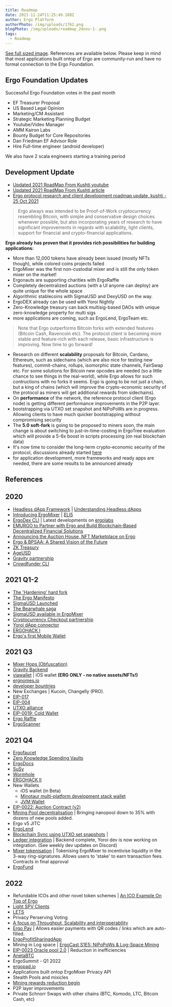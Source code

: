 ```yaml
---
title: Roadmap
date: 2021-11-24T11:25:49.168Z
author: Ergo Platform
authorPhoto: /img/uploads/1762.png
blogPhoto: /img/uploads/roadmap_24nov-1-.png
tags:
  - Roadmap
---
```

[See full sized image](https://ergonaut.space/roadmap_nov24.png). References are available below. Please keep in mind that most applications built ontop of Ergo are community-run and have no formal connection to the Ergo Foundation.




## Ergo Foundation Updates

Successful Ergo Foundation votes in the past month
- EF Treasurer Proposal
- US Based Legal Opinion
- Marketing/CM Assistant
- Strategic Marketing Planning Budget
- Youtube/Video Manager
- AMM Kairon Labs
- Bounty Budget for Core Repositories
- Dan Friedman EF Advisor Role
- Hire Full-time engineer (android developer) 

We also have 2 scala engineers starting a training period


## Development Update
- [Updated 2021 RoadMap From Kushti youtube](https://www.youtube.com/watch?v=QCMpVRVrHqI&t=128s)
- [Updated 2021 RoadMap From Kushti article](https://ergoplatform.org/en/blog/2021-07-13-updated-2021-roadmap-from-kushti/)
- [Ergo protocol research and client development roadmap update, kushti - 25 Oct 2021](https://www.reddit.com/r/ergonauts/comments/qfjhw4/ergo_protocol_research_and_client_development/) 
> Ergo always was intended to be Proof-of-Work cryptocurrency resembling Bitcoin, with simple and conservative design choices whenever possible, but also incorporating years of research to have significant improvements in regards with scalability, light clients, support for financial and crypto-financial applications. 

**Ergo already has proven that it provides rich possibilities for building applications:**

* More than 12,000 tokens have already been issued (mostly NFTs though), while colored coins projects failed
* ErgoMixer was the first non-custodial mixer and is still the only token mixer on the market!
* Ergonauts are supporting charities with ErgoRaffle
* Completely decentralized auctions (with a UI anyone can deploy) are quite unique for the whole space
* Algorithmic stablecoins with SigmaUSD and DexyUSD on the way.
* ErgoDEX already can be used with Yoroi Nightly
* Zero-Knowledge treasury can back multisig-based DAOs with unique zero-knowledge property for multi sigs
* more applications are coming, such as ErgoLend, ErgoTeam etc. 

> Note that Ergo outperforms Bitcoin forks with extended features (Bitcoin Cash, Ravencoin etc). The protocol client is becoming more stable and feature-rich with each release, basic infrastructure is improving.  Now time to go forward! 

 * Research on different **scalability** proposals for Bitcoin, Cardano, Ethereum, such as sidechains (which are also nice for testing new features), commit-chains, rollups, isomorphic state channels, FairSwap etc. For some solutions for Bitcoin new opcodes are needed (so a little chance to see things in the real-world), while Ergo allows for such contructions with no forks it seems. Ergo is going to be not just a chain, but a king of chains (which will improve the crypto-economic security of the protocol as miners will get additional rewards from sidechains). 
 * On **performance** of the network, the reference protocol client (Ergo node) is getting different performance improvements in the P2P layer.
 * bootstrapping via UTXO set snapshot and NiPoPoWs are in progress. Allowing clients to have much quicker bootstrapping without compromising security
 * The **5.0 soft-fork** is going to be proposed to miners soon, the main change is about switching to just-in-time-costing in ErgoTree evaluation which will provide a  5-6x boost in scripts processing (on real blockchain data)
 * It's now time to consider the long-term crypto-economic security of the protocol, discussions already started [here](https://www.ergoforum.org/t/ergo-emission-details-retargeting-via-a-soft-fork/2778/7)
 * for application development, more frameworks and ready apps are needed, there are some results to be announced already 




## References

## 2020
- [Headless dApp Framework](https://ergoplatform.org/en/blog/2020-12-08-ergo-headless-dapp-framework-now-available/) | [Understanding Headless dApps](https://www.youtube.com/watch?v=temmjyKpsEU)
- [Introducing ErgoMixer](https://ergoplatform.org/en/blog/2020_03_20_ergo_mixer/) | [ELI5](https://ergoplatform.org/en/blog/2021-05-12-ergomixer/)
- [ErgoDex CLI](https://github.com/ergoplatform/ergo-dex) | Latest developments on [ergolabs](https://github.com/ergolabs)
- [EMURGO to Partner with Ergo and Build Blockchain-Based Decentralized Financial Solutions](https://emurgo.io/en/blog/emurgo-to-partner-with-ergo-and-build-blockchain-based-decentralized-financial-solutions)
- [Announcing the Auction House, NFT Marketplace on Ergo](https://ergoplatform.org/en/blog/2020-10-16-announcing-the-auction-house-nft-marketplace-on-ergo/)
- [Ergo & BPSAA: A Shared Vision of the Future](https://ergoplatform.org/en/blog/2021-07-28-ergo-bpsaa-a-shared-vision-of-the-future/)
- [ZK Treasury](https://ergoplatform.org/en/blog/2020-09-04-announcing-the-zk-treasury-on-ergo/)
- [AgeUSD](https://ergoplatform.org/en/blog/2021-02-05-building-ergo-how-the-ageusd-stablecoin-works/)
- [Gravity partnership](https://medium.com/wavesprotocol/waves-partners-with-ergo-to-foster-interoperability-solutions-via-gravity-e184bca91d71)
- [Crowdfunder CLI](https://ergoplatform.org/en/blog/2019_09_06_crowdfund/)

## 2021 Q1-2

- [The 'Hardening' hard fork](https://www.ergoforum.org/t/hardening-hard-fork-post-mortem/599)
- [The Ergo Manifesto](https://ergoplatform.org/en/blog/2021-04-26-the-ergo-manifesto/)
- [SigmaUSD Launched](https://ergoplatform.org/en/blog/2021_02_26-sigmausd-released/)
- [The Bearwhale saga](https://ergoplatform.org/en/blog/2021-05-13-bearwhale-saga/)
- [SigmaUSD available in ErgoMixer](https://twitter.com/ergoplatformorg/status/1378985675823976461)
- [Cryptocurrency Checkout partnership](https://twitter.com/crypto_checkout/status/1389972682561638409?s=20)
- [Yoroi dApp connector](https://emurgo.io/blog/emurgo-is-thrilled-to-announce-the-yoroi-dapp-connector)
- [ERGOHACK I](https://ergoplatform.org/en/blog/2021-06-19-ergohack/)
- [Ergo's first Mobile Wallet](https://ergoplatform.org/en/blog/2021-07-29-ergo-for-android-released/)

## 2021 Q3
- [Mixer Hops (Obfuscation)](https://ergoplatform.org/en/blog/2021-07-16-ergoutils-a-how-to-guide/)
- [Gravity Backend](https://github.com/ErgoGravity)
- [viawallet](https://twitter.com/ergoplatformorg/status/1434924605949550602) | iOS wallet **(ERG ONLY - no native assets/NFTs!)**
- [ergnomes.io](https://ergnomes.io/)
- [developer bountries](https://ergoplatform.org/en/blog/2021-07-01-grow-ergo/)
- New Exchanges | Kucoin, Changelly (PRO).
- [EIP-017](https://github.com/ergoplatform/eips/blob/master/eip-0017.md)
- [EIP-004](https://github.com/ergoplatform/eips/blob/master/eip-0004.md)
- [UTXO alliance](https://ergoplatform.org/en/blog/2021-09-26-the-utxo-alliance/)
- [EIP-0019: Cold Wallet](https://github.com/ergoplatform/eips/pull/36)
- [Ergo Raffle](https://ergoplatform.org/en/blog/2021-09-02-ergo-raffle/)
- [ErgoScanner](https://github.com/ergoplatform/scanner/)

## 2021 Q4
- [Ergofaucet](https://ergofaucet.org/)
- [Zero Knowledge Spending Vaults](http://docs.ergoplatform.org/uses/dao/)
- [ErgoDocs](https://docs.ergoplatform.org)
- [SuSy](https://ergoplatform.org/en/blog/2021-08-16-ergo-graviton-partnership/)
- [Wormhole](https://wormholebridge.com/#/)
- [ERGOHACK II](https://ergoplatform.org/en/blog/2021-09-07-ergohack-ii/)
- New Wallets
	- iOS wallet (in Beta)
	- [Minotaur multi-platform development stack wallet](https://www.ergoforum.org/t/multi-platform-development-stack/2874)
  - [JVM Wallet](https://t.me/ChatJavaErgoWallet)
- [EIP-0022: Auction Contract (v2)](https://github.com/ergoplatform/eips/pull/39)
- [Mining Pool decentralisation](https://miningpoolstats.stream/ergo) | Bringing nanopool down to 35% with dozens of new pools added. 
- Ergo v5 JITC
- [ErgoLend](https://www.ergolend.org/#)
- [Blockchain Sync using UTXO set snapshots]() | 
- [Ledger integration]() | Backend complete, Yoroi dev is now working on integration. (See weekly dev updates on Discord)
- [Mixer tokenisation](https://www.ergoforum.org/t/a-solution-for-staking/1057) | Tokenising ErgoMixer to incentivise liquidity in the 3-way ring-signatures. Allows users to 'stake' to earn transaction fees. Contracts in final approval
- [ErgoFund](https://ergoplatform.org/en/blog/2019_09_06_crowdfund/)

## 2022

- Refundable ICOs and other novel token schemes | [An ICO Example On Top of Ergo](https://ergoplatform.org/en/blog/2019_04_10-ico-example/)
- [Light SPV Clients](https://ergoplatform.org/en/blog/2020_05_08_lite_full_nodes/)
- [LETS](https://ergoplatform.org/en/blog/2021-07-01-lets-start-the-discussion/)
- Privacy Perserving Voting
- [A focus on Throughput, Scalability and interoperability](https://ergoplatform.org/en/blog/2021-07-13-updated-2021-roadmap-from-kushti/)
- [Ergo Pay](https://github.com/ergoplatform/eips/pull/37) | Allows easier payments with QR codes / links which are auto-filled. 
- [ErgoProfitSharingdApp](https://github.com/mhssamadani/ErgoProfitSharingDapp)
- Mining in Log space | [ErgoCast S1E5: NiPoPoWs & Log-Space Mining
](https://www.youtube.com/watch?v=OUjxar1WCmo)
- [EIP-0023 Oracle pool 2.0](https://github.com/ergoplatform/eips/pull/41) | Reduction in inefficiencies
- [AnetaBTC](https://twitter.com/AnetaBTC)
- ErgoSummit - Q1 2022
- [ergopad.io](https://ergopad.io)
- Applications built ontop ErgoMixer Privacy API
- Stealth Pools and mixicles
- [Mining rewards reduction begin](https://docs.google.com/spreadsheets/d/1c8fa4Qalf49WbdStwNaexLa4qOybwgvDBDiyzrIH9D4/edit#gid=0)
- P2P layer improvements 
- Private Schnorr Swaps with other chains (BTC, Komodo, LTC, Bitcoin Cash, etc)